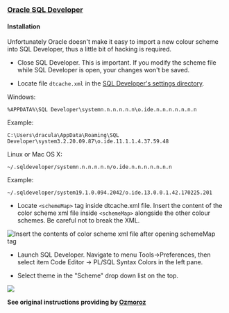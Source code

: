 ### [Oracle SQL Developer](https://www.oracle.com/database/technologies/appdev/sql-developer.html)

#### Installation

Unfortunately Oracle doesn't make it easy to import a new colour scheme into SQL Developer, thus a little bit of hacking is required.

- Close SQL Developer. This is important. If you modify the scheme file while SQL Developer is open, your changes won't be saved.

- Locate file `dtcache.xml` in the [SQL Developer's settings directory](https://docs.oracle.com/en/database/oracle/sql-developer/19.1/rptig/installing-sql-developer.html#GUID-16F0A7C3-6EC1-4176-9B15-FE4AA8D70D5F).

Windows:

```%APPDATA%\SQL Developer\systemn.n.n.n.n.n\o.ide.n.n.n.n.n.n.n```

Example:

```C:\Users\dracula\AppData\Roaming\SQL Developer\system3.2.20.09.87\o.ide.11.1.1.4.37.59.48```

Linux or Mac OS X:

```~/.sqldeveloper/systemn.n.n.n.n.n/o.ide.n.n.n.n.n.n.n```

Example:

```~/.sqldeveloper/system19.1.0.094.2042/o.ide.13.0.0.1.42.170225.201```

- Locate `<schemeMap>` tag inside dtcache.xml file. Insert the content of the color scheme xml file inside `<schemeMap>` alongside the other colour schemes. Be careful not to break the XML.

![Insert the contents of color scheme xml file after opening schemeMap tag](https://raw.githubusercontent.com/dracula/oracle-sql-developer/master/images/theme_insert_here.png)

- Launch SQL Developer. Navigate to menu Tools->Preferences, then select item Code Editor -> PL/SQL Syntax Colors in the left pane.

- Select theme in the "Scheme" drop down list on the top.

![](https://raw.githubusercontent.com/dracula/oracle-sql-developer/master/images/dracula_select.png)

__See original instructions providing by [Ozmoroz](https://github.com/ozmoroz/ozbsidian-sqldeveloper/blob/master/README.md)__